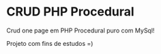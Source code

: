 # CRUD PHP Procedural
Crud one page em PHP Procedural puro com MySql!

Projeto com fins de estudos =)
